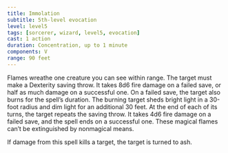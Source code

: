 ```yaml
---
title: Immolation
subtitle: 5th-level evocation
level: level5
tags: [sorcerer, wizard, level5, evocation]
cast: 1 action
duration: Concentration, up to 1 minute
components: V
range: 90 feet
---
```

Flames wreathe one creature you can see within range. The target must make a Dexterity saving throw. It takes 8d6 fire damage on a failed save, or half as much damage on a successful one. On a failed save, the target also burns for the spell’s duration. The burning target sheds bright light in a 30-foot radius and dim light for an additional 30 feet. At the end of each of its turns, the target repeats the saving throw. It takes 4d6 fire damage on a failed save, and the spell ends on a successful one. These magical flames can’t be extinguished by nonmagical means.

If damage from this spell kills a target, the target is turned to ash.